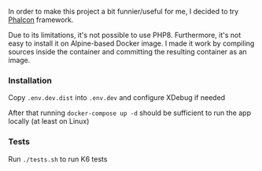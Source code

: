 In order to make this project a bit funnier/useful for me, I decided to try [Phalcon](https://github.com/phalcon/cphalcon) framework.

Due to its limitations, it's not possible to use PHP8. Furthermore, it's not easy to install it on Alpine-based Docker image.
I made it work by compiling sources inside the container and committing the resulting container as an image.

### Installation
Copy `.env.dev.dist` into `.env.dev` and configure XDebug if needed

After that running `docker-compose up -d` should be sufficient to run the app locally (at least on Linux)

### Tests
Run `./tests.sh` to run K6 tests 

